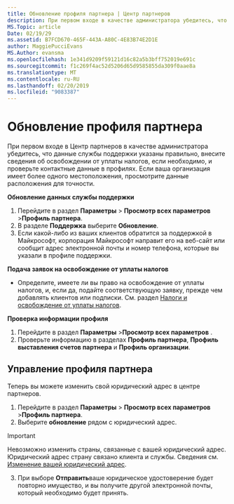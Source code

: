 ```yaml
---
title: Обновление профиля партнера | Центр партнеров
description: При первом входе в качестве администратора убедитесь, что данные службы поддержки указаны правильно, внесите сведения об освобождении от уплаты налогов, если необходимо, и проверьте контактные данные в профилях.
MS.Topic: article
Date: 02/19/29
ms.assetid: B7FCD670-465F-443A-A80C-4E83B74E2D1E
author: MaggiePucciEvans
MS.Author: evansma
ms.openlocfilehash: 1e341d9209f59121d16c82a5b3bff752019e691c
ms.sourcegitcommit: f1c269f4ac52d5206d65d9585855da309f0aae8a
ms.translationtype: MT
ms.contentlocale: ru-RU
ms.lasthandoff: 02/20/2019
ms.locfileid: "9083387"
---
```

# <a name="update-your-partner-profile"></a>Обновление профиля партнера


При первом входе в Центр партнеров в качестве администратора убедитесь, что данные службы поддержки указаны правильно, внесите сведения об освобождении от уплаты налогов, если необходимо, и проверьте контактные данные в профилях. Если ваша организация имеет более одного местоположения, просмотрите данные расположения для точности.

**Обновление данных службы поддержки**

1.  Перейдите в раздел **Параметры** &gt; **Просмотр всех параметров** &gt;**Профиль партнера**.
2.  В разделе **Поддержка** выберите **Обновление**.
3.  Если какой-либо из ваших клиентов обратится за поддержкой в Майкрософт, корпорация Майкрософт направит его на веб-сайт или сообщит адрес электронной почты и номер телефона, которые вы указали в профиле поддержки.

**Подача заявок на освобождение от уплаты налогов**

-   Определите, имеете ли вы право на освобождение от уплаты налогов, и, если да, подайте соответствующую заявку, прежде чем добавлять клиентов или подписки. См. раздел [Налоги и освобождение от уплаты налогов](tax-and-tax-exemptions.md).

**Проверка информации профиля**

1.  Перейдите в раздел **Параметры** &gt;**Просмотр всех параметров** . 
2.  Проверьте информацию в разделах **Профиль партнера**, **Профиль выставления счетов партнера** и **Профиль организации**.

## <a name="manage-your-partner-profile"></a>Управление профиля партнера 

Теперь вы можете изменить свой юридический адрес в центре партнеров.

1. Перейдите в раздел **Параметры** &gt; **Просмотр всех параметров** &gt;**Профиль партнера**.
2. Выберите **обновление** рядом с юридический адрес. 

>[!Important]
>Невозможно изменить страны, связанные с вашей юридический адрес. Юридический адрес страну связано клиента и службы. Сведения см. [Изменение вашей юридический адрес](https://docs.microsoft.com/office365/admin/manage/change-address-contact-and-more?view=o365-worldwide).

3. При выборе **Отправить**ваше юридическое удостоверение будет повторно имущество, и вы получите другой электронной почты, который необходимо будет принять.



 




